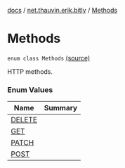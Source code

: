 [docs](../../index.md) / [net.thauvin.erik.bitly](../index.md) / [Methods](./index.md)

# Methods

`enum class Methods` [(source)](https://github.com/ethauvin/bitly-shorten/tree/master/src/main/kotlin/net/thauvin/erik/bitly/Methods.kt#L38)

HTTP methods.

### Enum Values

| Name | Summary |
|---|---|
| [DELETE](-d-e-l-e-t-e.md) |  |
| [GET](-g-e-t.md) |  |
| [PATCH](-p-a-t-c-h.md) |  |
| [POST](-p-o-s-t.md) |  |
